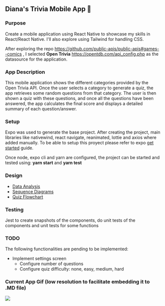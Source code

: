 ## Diana's Trivia Mobile App :iphone:

### Purpose

Create a mobile application using React Native to showcase my skills in React/React Native. I'll also explore using Tailwind for handling CSS.

After exploring the repo https://github.com/public-apis/public-apis#games--comics , I selected **Open Trivia** https://opentdb.com/api_config.php as the datasource for the application.

### App Description

This mobile application shows the different categories provided by the Open Trivia API. Once the user selects a category to generate a quiz, the app retrieves some random questions from that category. The user is then shown a quiz with these questions, and once all the questions have been answered, the app calculates the final score and displays a detailed summary of each question/answer.

### Setup

Expo was used to generate the base project. After creating the project, main libraries like nativewind, react navigate, reanimated, lottie and axios where added manually. To be able to setup this proyect please refer to expo [get started](https://docs.expo.dev/get-started/installation/ "get started")
 guide. 
 
Once node, expo cli and yarn are configured, the project can be started and tested using: **yarn start** and **yarn test**


### Design

- [Data Analysis](/docs/DESIGN.MD "Data Analysis")
- [Sequence Diagrams](/docs/SEQUENCE.MD "Sequence Diagrams")
- [Quiz Flowchart](/docs/FLOWCHART.MD "Quiz Flow Chart")


### Testing

Jest to create snapshots of the components, do unit tests of the components and unit tests for some functions

### TODO
The following functionalities are pending to be implemented:
+ Implement settings screen
  + Configure number of questions
  + Configure quiz difficulty: none, easy, medium, hard

### Current App Gif (low resolution to facilitate embedding it to .MD file)
![](/assets/dianas_trivia.gif)
